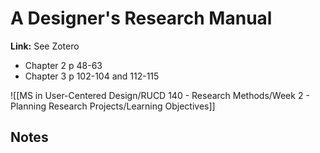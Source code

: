 # A Designer's Research Manual
**Link:** See Zotero

- Chapter 2 p 48-63
- Chapter 3 p 102-104 and 112-115

![[MS in User-Centered Design/RUCD 140 - Research Methods/Week 2 - Planning Research Projects/Learning Objectives]]

## Notes